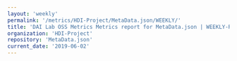 ```yaml
---
layout: 'weekly'
permalink: '/metrics/HDI-Project/MetaData.json/WEEKLY/'
title: 'DAI Lab OSS Metrics Metrics report for MetaData.json | WEEKLY-REPORT-2019-06-02'
organization: 'HDI-Project'
repository: 'MetaData.json'
current_date: '2019-06-02'
---
```

